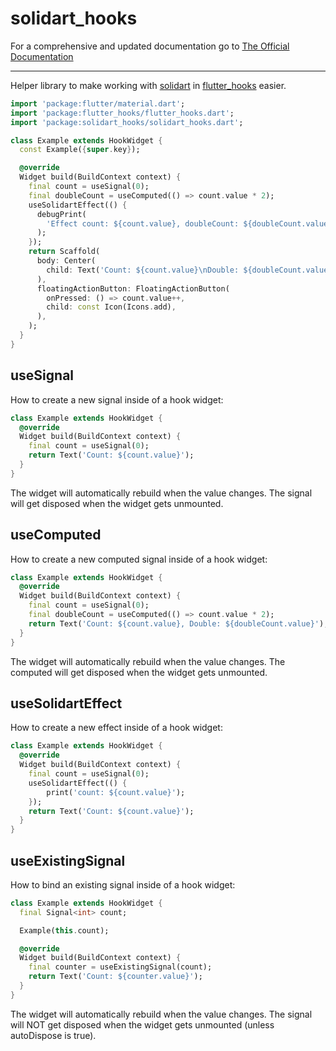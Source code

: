 # solidart_hooks

For a comprehensive and updated documentation go to [The Official Documentation](https://solidart.mariuti.com)

---

Helper library to make working with [solidart](https://pub.dev/packages/solidart) in [flutter_hooks](https://pub.dev/packages/flutter_hooks) easier.

```dart
import 'package:flutter/material.dart';
import 'package:flutter_hooks/flutter_hooks.dart';
import 'package:solidart_hooks/solidart_hooks.dart';

class Example extends HookWidget {
  const Example({super.key});

  @override
  Widget build(BuildContext context) {
    final count = useSignal(0);
    final doubleCount = useComputed(() => count.value * 2);
    useSolidartEffect(() {
      debugPrint(
        'Effect count: ${count.value}, doubleCount: ${doubleCount.value}',
      );
    });
    return Scaffold(
      body: Center(
        child: Text('Count: ${count.value}\nDouble: ${doubleCount.value}'),
      ),
      floatingActionButton: FloatingActionButton(
        onPressed: () => count.value++,
        child: const Icon(Icons.add),
      ),
    );
  }
}
```

## useSignal

How to create a new signal inside of a hook widget:

```dart
class Example extends HookWidget {
  @override
  Widget build(BuildContext context) {
    final count = useSignal(0);
    return Text('Count: ${count.value}');
  }
}
```

The widget will automatically rebuild when the value changes.
The signal will get disposed when the widget gets unmounted.

## useComputed

How to create a new computed signal inside of a hook widget:

```dart
class Example extends HookWidget {
  @override
  Widget build(BuildContext context) {
    final count = useSignal(0);
    final doubleCount = useComputed(() => count.value * 2);
    return Text('Count: ${count.value}, Double: ${doubleCount.value}');
  }
}
```

The widget will automatically rebuild when the value changes.
The computed will get disposed when the widget gets unmounted.

## useSolidartEffect

How to create a new effect inside of a hook widget:

```dart
class Example extends HookWidget {
  @override
  Widget build(BuildContext context) {
    final count = useSignal(0);
    useSolidartEffect(() {
        print('count: ${count.value}');
    });
    return Text('Count: ${count.value}');
  }
}
```

## useExistingSignal

How to bind an existing signal inside of a hook widget:

```dart
class Example extends HookWidget {
  final Signal<int> count;

  Example(this.count);

  @override
  Widget build(BuildContext context) {
    final counter = useExistingSignal(count);
    return Text('Count: ${counter.value}');
  }
}
```

The widget will automatically rebuild when the value changes.
The signal will NOT get disposed when the widget gets unmounted (unless autoDispose is true).
